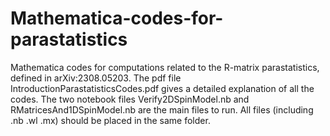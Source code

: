 # Mathematica-codes-for-parastatistics
Mathematica codes for computations related to the R-matrix parastatistics, defined in arXiv:2308.05203. The pdf file IntroductionParastatisticsCodes.pdf gives a detailed explanation of all the codes. The two notebook files Verify2DSpinModel.nb and RMatricesAnd1DSpinModel.nb are the main files to run. All files (including .nb .wl .mx) should be placed in the same folder. 
